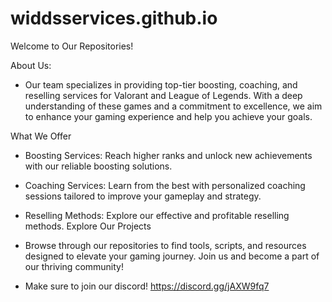 # widdsservices.github.io

Welcome to Our Repositories!

About Us:

-  Our team specializes in providing top-tier boosting, coaching, and reselling services for Valorant and League of Legends. With a deep understanding of these games and a commitment to excellence, we aim to enhance your gaming experience and help you achieve your goals.

What We Offer

-  Boosting Services: Reach higher ranks and unlock new achievements with our reliable boosting solutions.
-  Coaching Services: Learn from the best with personalized coaching sessions tailored to improve your gameplay and strategy.
-  Reselling Methods: Explore our effective and profitable reselling methods.
Explore Our Projects

-  Browse through our repositories to find tools, scripts, and resources designed to elevate your gaming journey. Join us and become a part of our thriving community!

-  Make sure to join our discord!
https://discord.gg/jAXW9fq7
